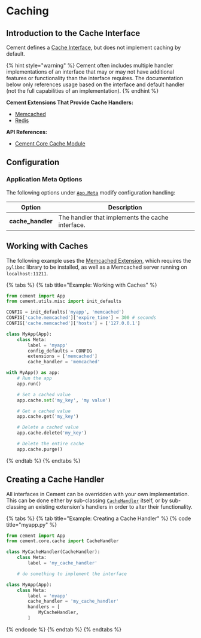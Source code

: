 # Caching

## Introduction to the Cache Interface

Cement defines a [Cache Interface](https://cement.readthedocs.io/en/3.0/api/core/cache/#cement.core.cache.CacheInterface), but does not implement caching by default.

{% hint style="warning" %}
Cement often includes multiple handler implementations of an interface that may or may not have additional features or functionality than the interface requires. The documentation below only references usage based on the interface and default handler (not the full capabilities of an implementation).
{% endhint %}

**Cement Extensions That Provide Cache Handlers:**

* [Memcached](../extensions/memcached.md)
* [Redis](../extensions/redis.md)

**API References:**

* [Cement Core Cache Module](https://cement.readthedocs.io/en/3.0/api/core/cache)

## **Configuration**

### **Application Meta Options**

The following options under [`App.Meta`](https://cement.readthedocs.io/en/3.0/api/core/foundation/#cement.core.foundation.App.Meta) modify configuration handling:

| **Option**         | **Description**                                  |
| ------------------ | ------------------------------------------------ |
| **cache\_handler** | The handler that implements the cache interface. |

## Working with Caches

The following example uses the [Memcached Extension](../extensions/memcached.md), which requires the `pylibmc` library to be installed, as well as a Memcached server running on `localhost:11211`.

{% tabs %}
{% tab title="Example: Working with Caches" %}
```python
from cement import App
from cement.utils.misc import init_defaults

CONFIG = init_defaults('myapp', 'memcached')
CONFIG['cache.memcached']['expire_time'] = 300 # seconds
CONFIG['cache.memcached']['hosts'] = ['127.0.0.1']

class MyApp(App):
    class Meta:
        label = 'myapp'
        config_defaults = CONFIG
        extensions = ['memcached']
        cache_handler = 'memcached'

with MyApp() as app:
    # Run the app
    app.run()

    # Set a cached value
    app.cache.set('my_key', 'my value')

    # Get a cached value
    app.cache.get('my_key')

    # Delete a cached value
    app.cache.delete('my_key')

    # Delete the entire cache
    app.cache.purge()
```
{% endtab %}
{% endtabs %}

## Creating a Cache Handler

All interfaces in Cement can be overridden with your own implementation. This can be done either by sub-classing [`CacheHandler`](https://cement.readthedocs.io/en/3.0/api/core/cache/#cement.core.cache.CacheHandler) itself, or by sub-classing an existing extension's handlers in order to alter their functionality.

{% tabs %}
{% tab title="Example: Creating a Cache Handler" %}
{% code title="myapp.py" %}
```python
from cement import App
from cement.core.cache import CacheHandler

class MyCacheHandler(CacheHandler):
    class Meta:
        label = 'my_cache_handler'

    # do something to implement the interface

class MyApp(App):
    class Meta:
        label = 'myapp'
        cache_handler = 'my_cache_handler'
        handlers = [
            MyCacheHandler,
        ]
```
{% endcode %}
{% endtab %}
{% endtabs %}
